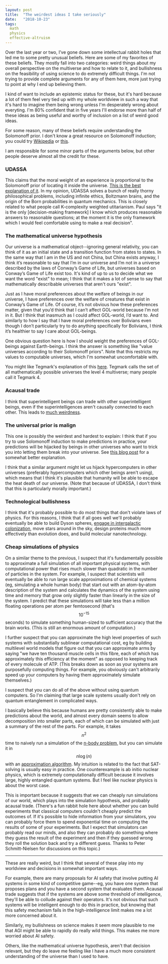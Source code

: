 ```yaml
---
layout: post
title:  "The weirdest ideas I take seriously"
date:   "2018-10-23"
tags:
  math
  physics
  effective-altruism
---
```


Over the last year or two, I’ve gone down some intellectual rabbit holes that led me to some pretty unusual beliefs. Here are some of my favorites of these beliefs. They mostly fall into two categories: weird things about my overall perspective on the multiverse and how to relate to it, and bullishness on the feasibility of using science to do extremely difficult things. I'm not trying to provide complete arguments for any of them here, more just trying to point at why I end up believing them.

I kind of want to include an epistemic status for these, but it's hard because a lot of them feel very tied up with my whole worldview in such a way that it's hard to imagine them being wrong unless I'm desperately wrong about everyting. I'm 80% confident that in five years I'll endorse more than half of these ideas as being useful and worthy of inclusion on a list of weird good ideas.

For some reason, many of these beliefs require understanding the Solomonoff prior. I don't know a great resource on Solomonoff induction; you could try [Wikipedia](https://en.wikipedia.org/wiki/Solomonoff%27s_theory_of_inductive_inference) or [this](https://www.lesswrong.com/posts/Kyc5dFDzBg4WccrbK/an-intuitive-explanation-of-solomonoff-induction).

I am responsible for some minor parts of the arguments below, but other people deserve almost all the credit for these.

### UDASSA

This claims that the moral weight of an experience is proportional to the Solomonoff prior of locating it inside the universe. [This is the best explanation of it](https://www.lesswrong.com/posts/QmWNbCRMgRBcMK6RK/the-absolute-self-selection-assumption). In my opinion, UDASSA solves a bunch of really thorny philosophical problems, including infinite ethics, Boltzmann brains, and the origin of the Born probabilities in quantum mechanics. This is closely related to what people call K-complexity weighted utitarianism. Paul says "it is the only [decision-making framework] I know which produces reasonable answers to reasonable questions; at the moment it is the only framework which I would feel comfortable using to make a real decision".


### The mathematical universe hypothesis

Our universe is a mathematical object--ignoring general relativity, you can think of it as an initial state and a transition function from states to states. In the same way that I am in the US and not China, but China exists anyway, I think it’s reasonable to say that I’m in our universe and I’m not in a universe described by the laws of Conway’s Game of Life, but universes based on Conway’s Game of Life exist too. It's kind of up to us to decide what we want the word "exist" to mean; I think that it makes a lot of sense to say that mathematically describable universes that aren't ours "exist".

Just as I have moral preferences about the welfare of beings in our universe, I have preferences over the welfare of creatures that exist in Conway’s Game of Life. Of course, it’s not obvious how these preferences matter, given that you’d think that I can’t affect GOL-world because I’m not in it. But I think that inasmuch as I could affect GOL-world, I’d want to. And similarly to how I say that I have moral preferences over Bolivians even though I don’t particularly try to do anything specifically for Bolivians, I think it’s healthier to say I care about GOL-beings.

One obvious question here is how I should weight the preferences of GOL-beings against Earth-beings. I think the answer is something like "value universes according to their Solomonoff priors". Note that this restricts my values to computable universes, which I'm somewhat uncomfortable with.

You might like Tegmark's explanation of this [here](https://www.scientificamerican.com/article/is-the-universe-made-of-math-excerpt/). Tegmark calls the set of all mathematically possible universes the level 4 multiverse; many people call it Tegmark 4.

### Acausal trade

I think that superintelligent beings can trade with other superintelligent beings, even if the superintelligences aren't causally connected to each other. This leads to [much weirdness](http://slatestarcodex.com/2018/04/01/the-hour-i-first-believed/).

### The universal prior is malign

This one is possibly the weirdest and hardest to explain: I think that if you try to use Solomonoff induction to make predictions in practice, your predictions will be hijacked by beings in other universes who want to trick you into letting them break into your universe. See [this blog post](https://ordinaryideas.wordpress.com/2016/11/30/what-does-the-universal-prior-actually-look-like/) for a somewhat better explanation.

I think that a similar argument might let us hijack hypercomputers in other universes (preferably hypercomputers which other beings aren't using), which means that I think it's plausible that humanity will be able to escape the heat death of our universe. (Note that because of UDASSA, I don't think that this is particularly morally important.)

### Technological bullishness

I think that it's probably possible to do most things that don't violate laws of physics. For this reasons, I think that if all goes well we'll probably eventually be able to build Dyson spheres, [engage in intergalactic colonization](http://adsabs.harvard.edu/abs/2013AcAau..89....1A), move stars around in the sky, design proteins much more effectively than evolution does, and build molecular nanotechnology.

### Cheap simulations of physics

On a similar theme to the previous, I suspect that it's fundamentally possible to approximate a full simulation of all important physical systems, with computational power that rises much slower than quadratic in the number of particles in the system. For example, I suspect that scientists will eventually be able to run large scale approximations of chemical systems (eg, simulating a whole human body) that start out with an atom-by-atom description of the system and calculates the dynamics of the system using time and memory that grow only slightly faster than linearly in the size of the system. I predict that these simulations will take less than a million floating operations per atom per femtosecond (that's $$10^{-15}$$ seconds) to simulate something human-sized to sufficient accuracy that the brain works. (This is still an enormous amount of computation.)

I further suspect that you can approximate the high level properties of such systems with substantially sublinear computational cost, eg by building multilevel world models that figure out that you can approximate arms by saying "we have ten thousand muscle cells in this fibre, each of which has approximately this efficiency at the moment" as opposed to keeping track of every molecule of ATP. (This breaks down as soon as your systems are purposefully computing things. For example, you obviously can't arbitrarily speed up your computers by having them approximately simulate themselves.)

I suspect that you can do all of the above without using quantum computers. So I'm claiming that large scale systems usually don't rely on quantum entanglement in complicated ways.

I basically believe this because humans are pretty consistently able to make predictions about the world, and almost every domain seems to allow decomposition into smaller parts, each of which can be simulated with just a summary of the rest of the parts. For example, it takes $$n^2$$ time to naively run a simulation of the [n-body problem](https://en.wikipedia.org/wiki/N-body_problem), but you can simulate it in $$n \log(n)$$ with an [approximation algorithm](https://en.wikipedia.org/wiki/Barnes%E2%80%93Hut_simulation). My intuition is related to the fact that SAT-solving is usually easy in practice. One counterexample is ab initio nuclear physics, which is extremely computationally difficult because it involves large, highly entangled quantum systems. But I feel like nuclear physics is about the worst case.

This is important because it suggests that we can cheaply run simulations of our world, which plays into the simulation hypothesis, and probably acausal trade. (There's a fun rabbit hole here about whether you can build experiments that classical computers couldn't cheaply predict the outcomes of. If it's possible to hide information from your simulators, you can probably force them to spend exponential time on computing the results of some of your experiments. But I expect that simulators can probably read our minds, and also they can probably do something where they guess the result of the experiment and then if they guessed wrong they roll the solution back and try a different guess. Thanks to Peter Schmitt-Nielsen for discussions on this topic.)

---

These are really weird, but I think that several of these play into my worldview and decisions in somewhat important ways.

For example, there are many proposals for AI safety that involve putting AI systems in some kind of competitive game--eg, you have one system that proposes plans and you have a second system that evaluates them. Acausal trade suggests that if the systems are above some threshold of intelligence, they'll be able to collude against their operators. It's not obvious that such systems will be intelligent enough to do this in practice, but knowing that this safety mechanism fails in the high-intelligence limit makes me a lot more concerned about it.

Similarly, my bullishness on science makes it seem more plausible to me that AGI might be able to rapidly do really wild things. This makes me more worried about AI safety.

Others, like the mathematical universe hypothesis, aren't that decision relevant, but they do leave me feeling like I have a much more consistent understanding of the universe than I used to have.
